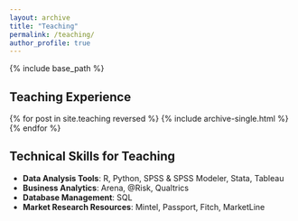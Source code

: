 ```yaml
---
layout: archive
title: "Teaching"
permalink: /teaching/
author_profile: true
---
```


{% include base_path %}

## Teaching Experience

{% for post in site.teaching reversed %}
  {% include archive-single.html %}
{% endfor %}

## Technical Skills for Teaching

* **Data Analysis Tools**: R, Python, SPSS & SPSS Modeler, Stata, Tableau
* **Business Analytics**: Arena, @Risk, Qualtrics
* **Database Management**: SQL
* **Market Research Resources**: Mintel, Passport, Fitch, MarketLine